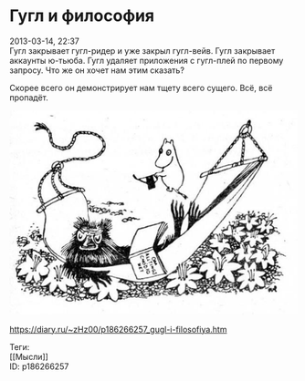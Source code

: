 Гугл и философия
=================

   
 2013-03-14, 22:37   
  Гугл закрывает гугл-ридер и уже закрыл гугл-вейв. Гугл закрывает аккаунты ю-тьюба. Гугл удаляет приложения с гугл-плей по первому запросу. Что же он хочет нам этим сказать?   
   
 Скорее всего он демонстрирует нам тщету всего сущего. Всё, всё пропадёт.   
   
  ![](pics/dbd0de00846e.jpg)    
    
 <https://diary.ru/~zHz00/p186266257_gugl-i-filosofiya.htm>   
   
 Теги:   
 [[Мысли]]   
 ID: p186266257